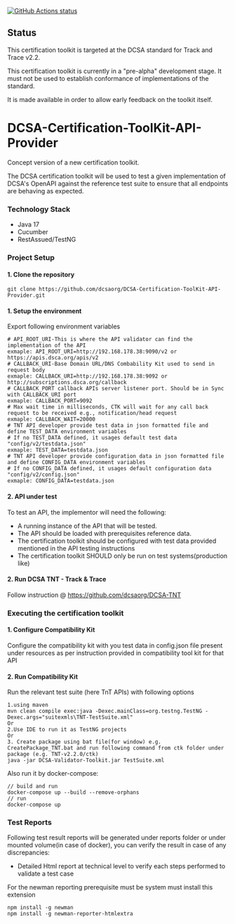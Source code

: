 <p align="left">
  <a href="https://github.com/dcsaorg/DCSA-Certification-ToolKit-API-Provider"><img alt="GitHub Actions status" src="https://github.com/actions/setup-java/workflows/Main%20workflow/badge.svg"></a>
</p>

Status
-------------------------------------
This certification toolkit is targeted at the DCSA standard for Track and Trace v2.2.

This certification toolkit is currently in a "pre-alpha" development stage. It must not be used to establish conformance of implementations of the standard.

It is made available in order to allow early feedback on the toolkit itself.

# DCSA-Certification-ToolKit-API-Provider
Concept version of a new certification toolkit.

The DCSA certification toolkit will be used to test a given implementation of
DCSA's OpenAPI against the reference test suite to ensure that all
endpoints are behaving as expected.

### Technology Stack
* Java 17
* Cucumber
* RestAssued/TestNG

### Project Setup
#### 1. Clone the repository
`git clone https://github.com/dcsaorg/DCSA-Certification-ToolKit-API-Provider.git`

#### 1. Setup the environment
Export following environment variables
```shell
# API_ROOT_URI-This is where the API validator can find the implementation of the API
exmaple: API_ROOT_URI=http://192.168.178.38:9090/v2 or https://apis.dsca.org/apis/v2 
# CALLBACK_URI-Base Domain URL/DNS Combability Kit used to send in request body
exmaple: CALLBACK_URI=http://192.168.178.38:9092 or http://subscriptions.dsca.org/callback
# CALLBACK_PORT callback APIs server listener port. Should be in Sync with CALLBACK_URI port
exmaple: CALLBACK_PORT=9092
# Max wait time in milliseconds, CTK will wait for any call back request to be received e.g., notification/head request
exmaple: CALLBACK_WAIT=20000
# TNT API developer provide test data in json formatted file and define TEST_DATA environment variables 
# If no TEST_DATA defined, it usages default test data "config/v2/testdata.json"   
exmaple: TEST_DATA=testdata.json
# TNT API developer provide configuration data in json formatted file and define CONFIG_DATA environment variables 
# If no CONFIG_DATA defined, it usages default configuration data "config/v2/config.json"   
exmaple: CONFIG_DATA=testdata.json
```

#### 2. API under test

To test an API, the implementor will need the following:

* A running instance of the API that will be tested.
* The API should be loaded with prerequisites reference data.
* The certification toolkit should be configured with test data provided mentioned in the API testing instructions
* The certification toolkit SHOULD only be run on test systems(production like)

#### 2. Run DCSA TNT - Track & Trace
Follow instruction @ https://github.com/dcsaorg/DCSA-TNT

### Executing the certification toolkit

#### 1. Configure Compatibility Kit
Configure the compatibility kit with you test data in config.json file present under resources as per instruction provided in compatibility tool kit for that API

#### 2. Run Compatibility Kit
Run the relevant test suite (here TnT APIs) with following options
```shell
1.using maven
mvn clean compile exec:java -Dexec.mainClass=org.testng.TestNG -Dexec.args="suitexmls\TNT-TestSuite.xml"
Or
2.Use IDE to run it as TestNG projects
Or
3. Create package using bat file(for window) e.g. CreatePackage_TNT.bat and run following command from ctk folder under package (e.g. TNT-v2.2.0/ctk)
java -jar DCSA-Validator-Toolkit.jar TestSuite.xml
```
Also run it by docker-compose:
```shell
// build and run
docker-compose up --build --remove-orphans
// run
docker-compose up
```


### Test Reports
Following test result reports will be generated under reports folder or under mounted volume(in case of docker), you can verify the result in case of any discrepancies:
* Detailed Html report at technical level to verify each steps performed to validate a test case

For the newman reporting prerequisite must be system must install this extension  
```shell
npm install -g newman
npm install -g newman-reporter-htmlextra
```